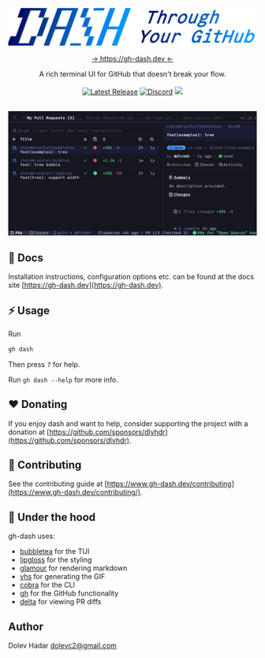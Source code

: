 <br />
<p align="center">
  <a  class="underline: none;" href="https://gh-dash.dev">
    <picture>
      <source media="(prefers-color-scheme: dark)" srcset="./docs/public/logo.png">
      <img alt="Text changing depending on mode. Light: 'So light!' Dark: 'So dark!'" width="600" src="./docs/public/logo-light.png">
    </picture>
  </a>
</p>

<p align="center">
    <a href="https://gh-dash.dev" target="_blank">→ https://gh-dash.dev ←</a>
</p>
<p align="center">
  A rich terminal UI for GitHub that doesn't break your flow.
  <br />
  <br />
  <a href="https://github.com/dlvhdr/gh-dash/releases"><img src="https://img.shields.io/github/release/dlvhdr/gh-dash.svg" alt="Latest Release"></a>
  <a href="https://discord.gg/SXNXp9NctV"><img src="https://img.shields.io/discord/1413193703476035755?label=discord" alt="Discord"/></a>
  <a href="https://github.com/sponsors/dlvhdr"><img src=https://img.shields.io/github/sponsors/dlvhdr?logo=githubsponsors&color=EA4AAA /></a>
</p>

<br />

<img src="./docs/src/assets/overview.gif" />

## 📃 Docs

Installation instructions, configuration options etc. can be found at the docs
site [https://gh-dash.dev](https://gh-dash.dev).

## ⚡️ Usage

Run

```sh
gh dash
```

Then press <kbd>?</kbd> for help.

Run `gh dash --help` for more info.

## ❤️ Donating

If you enjoy dash and want to help, consider supporting the project with a
donation at [https://github.com/sponsors/dlvhdr](https://github.com/sponsors/dlvhdr).

## 🙏 Contributing

See the contributing guide at [https://www.gh-dash.dev/contributing](https://www.gh-dash.dev/contributing/).

## 🛞 Under the hood

gh-dash uses:

- [bubbletea](https://github.com/charmbracelet/bubbletea) for the TUI
- [lipgloss](https://github.com/charmbracelet/lipgloss) for the styling
- [glamour](https://github.com/charmbracelet/glamour) for rendering markdown
- [vhs](https://github.com/charmbracelet/vhs) for generating the GIF
- [cobra](https://github.com/spf13/cobra) for the CLI
- [gh](https://github.com/cli/cli) for the GitHub functionality
- [delta](https://github.com/dandavison/delta) for viewing PR diffs

## Author

Dolev Hadar dolevc2@gmail.com
